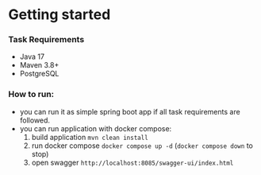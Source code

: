 # Getting started

### Task Requirements
- Java 17
- Maven 3.8+
- PostgreSQL


### How to run:
- you can run it as simple spring boot app if all task requirements are followed.
- you can run application with docker compose:
  1) build application `mvn clean install`
  2) run docker compose `docker compose up -d` (`docker compose down` to stop)
  3) open swagger `http://localhost:8085/swagger-ui/index.html`